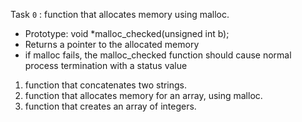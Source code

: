 Task `0` : function that allocates memory using malloc.
* Prototype: void *malloc_checked(unsigned int b);
* Returns a pointer to the allocated memory
* if malloc fails, the malloc_checked function should cause normal process termination with a status value 
1. function that concatenates two strings.
2. function that allocates memory for an array, using malloc.
3. function that creates an array of integers.
